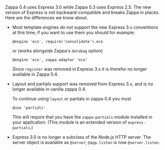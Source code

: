 Zappa 0.4 uses Express 3.0 while Zappa 0.3 uses Express 2.5.
The new version of Express is not backward-compatible and breaks
Zappa in places. Here are the differences we know about.

* Most template engines do not support the new Express 3.x conventions at this
  time; if you want to use them you should for example:

      @engine 'eco', require('consolidate').eco

  or (works alongside Zappa's `databag` option)

      @engine 'eco', zappa.adapter 'eco'

  Since `register` was removed in Express 3.x it is therefor no longer
  available in Zappa 0.4.

* Layout and partials support was removed from Express 3.x, and is no longer
  available in vanilla zappa 0.4.

  To continue using `layout` or partials in zappa 0.4 you must

      @use 'partials'

  This will require that you have the `zappa-partials` module installed in
  your application. (This module is an extended version of
  `express-partials`.)

* Express 3.0 is no longer a subclass of the Node.js HTTP server. The server
  object is available as `@server`; `@app.listen` is now
  `@server.listen`.
